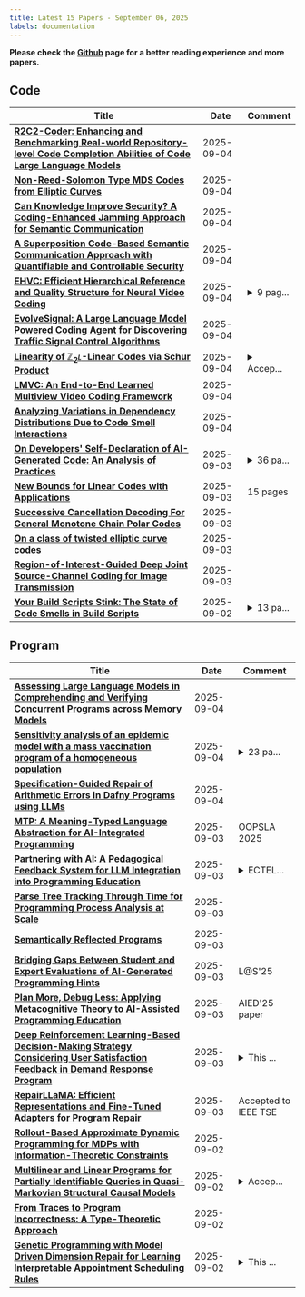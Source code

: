 ```yaml
---
title: Latest 15 Papers - September 06, 2025
labels: documentation
---
```

**Please check the [Github](https://github.com/zezhishao/MTS_Daily_ArXiv) page for a better reading experience and more papers.**

## Code
| **Title** | **Date** | **Comment** |
| --- | --- | --- |
| **[R2C2-Coder: Enhancing and Benchmarking Real-world Repository-level Code Completion Abilities of Code Large Language Models](http://arxiv.org/abs/2406.01359v3)** | 2025-09-04 |  |
| **[Non-Reed-Solomon Type MDS Codes from Elliptic Curves](http://arxiv.org/abs/2509.04247v1)** | 2025-09-04 |  |
| **[Can Knowledge Improve Security? A Coding-Enhanced Jamming Approach for Semantic Communication](http://arxiv.org/abs/2504.16960v4)** | 2025-09-04 |  |
| **[A Superposition Code-Based Semantic Communication Approach with Quantifiable and Controllable Security](http://arxiv.org/abs/2401.13980v4)** | 2025-09-04 |  |
| **[EHVC: Efficient Hierarchical Reference and Quality Structure for Neural Video Coding](http://arxiv.org/abs/2509.04118v1)** | 2025-09-04 | <details><summary>9 pag...</summary><p>9 pages, 8 figures, Accepted to ACMMM 2025</p></details> |
| **[EvolveSignal: A Large Language Model Powered Coding Agent for Discovering Traffic Signal Control Algorithms](http://arxiv.org/abs/2509.03335v2)** | 2025-09-04 |  |
| **[Linearity of $\mathbb{Z}_{2^L}$-Linear Codes via Schur Product](http://arxiv.org/abs/2309.12291v5)** | 2025-09-04 | <details><summary>Accep...</summary><p>Accepted for publication in Designs, Codes and Cryptography</p></details> |
| **[LMVC: An End-to-End Learned Multiview Video Coding Framework](http://arxiv.org/abs/2509.03922v1)** | 2025-09-04 |  |
| **[Analyzing Variations in Dependency Distributions Due to Code Smell Interactions](http://arxiv.org/abs/2509.03896v1)** | 2025-09-04 |  |
| **[On Developers' Self-Declaration of AI-Generated Code: An Analysis of Practices](http://arxiv.org/abs/2504.16485v2)** | 2025-09-03 | <details><summary>36 pa...</summary><p>36 pages, 15 images, 8 tables, Manuscript revision submitted to a journal (2025)</p></details> |
| **[New Bounds for Linear Codes with Applications](http://arxiv.org/abs/2509.03337v1)** | 2025-09-03 | 15 pages |
| **[Successive Cancellation Decoding For General Monotone Chain Polar Codes](http://arxiv.org/abs/2509.03128v1)** | 2025-09-03 |  |
| **[On a class of twisted elliptic curve codes](http://arxiv.org/abs/2509.03034v1)** | 2025-09-03 |  |
| **[Region-of-Interest-Guided Deep Joint Source-Channel Coding for Image Transmission](http://arxiv.org/abs/2506.01269v2)** | 2025-09-03 |  |
| **[Your Build Scripts Stink: The State of Code Smells in Build Scripts](http://arxiv.org/abs/2506.17948v2)** | 2025-09-02 | <details><summary>13 pa...</summary><p>13 pages, 5 tables, 2 figures</p></details> |

## Program
| **Title** | **Date** | **Comment** |
| --- | --- | --- |
| **[Assessing Large Language Models in Comprehending and Verifying Concurrent Programs across Memory Models](http://arxiv.org/abs/2501.14326v2)** | 2025-09-04 |  |
| **[Sensitivity analysis of an epidemic model with a mass vaccination program of a homogeneous population](http://arxiv.org/abs/2509.04188v1)** | 2025-09-04 | <details><summary>23 pa...</summary><p>23 pages, 15 figures, accepted for publication to SciEnggJ</p></details> |
| **[Specification-Guided Repair of Arithmetic Errors in Dafny Programs using LLMs](http://arxiv.org/abs/2507.03659v2)** | 2025-09-04 |  |
| **[MTP: A Meaning-Typed Language Abstraction for AI-Integrated Programming](http://arxiv.org/abs/2405.08965v5)** | 2025-09-03 | OOPSLA 2025 |
| **[Partnering with AI: A Pedagogical Feedback System for LLM Integration into Programming Education](http://arxiv.org/abs/2507.00406v3)** | 2025-09-03 | <details><summary>ECTEL...</summary><p>ECTEL 2025 Preprint. This is an extended version of a poster paper accepted and published at ECTEL-2025</p></details> |
| **[Parse Tree Tracking Through Time for Programming Process Analysis at Scale](http://arxiv.org/abs/2509.03668v1)** | 2025-09-03 |  |
| **[Semantically Reflected Programs](http://arxiv.org/abs/2509.03318v1)** | 2025-09-03 |  |
| **[Bridging Gaps Between Student and Expert Evaluations of AI-Generated Programming Hints](http://arxiv.org/abs/2509.03269v1)** | 2025-09-03 | L@S'25 |
| **[Plan More, Debug Less: Applying Metacognitive Theory to AI-Assisted Programming Education](http://arxiv.org/abs/2509.03171v1)** | 2025-09-03 | AIED'25 paper |
| **[Deep Reinforcement Learning-Based Decision-Making Strategy Considering User Satisfaction Feedback in Demand Response Program](http://arxiv.org/abs/2509.02946v1)** | 2025-09-03 | <details><summary>This ...</summary><p>This version corrects equation display errors that occurred in the IEEE Xplore version. Please cite the official IEEE DOI:10.1109/ICPST65050.2025.11089098</p></details> |
| **[RepairLLaMA: Efficient Representations and Fine-Tuned Adapters for Program Repair](http://arxiv.org/abs/2312.15698v6)** | 2025-09-03 | Accepted to IEEE TSE |
| **[Rollout-Based Approximate Dynamic Programming for MDPs with Information-Theoretic Constraints](http://arxiv.org/abs/2509.02812v1)** | 2025-09-02 |  |
| **[Multilinear and Linear Programs for Partially Identifiable Queries in Quasi-Markovian Structural Causal Models](http://arxiv.org/abs/2509.03548v1)** | 2025-09-02 | <details><summary>Accep...</summary><p>Accepted at the Causal Abstractions and Representations (CAR) workshop of the 41st Conference on Uncertainty in Artificial Intelligence (UAI 2025)</p></details> |
| **[From Traces to Program Incorrectness: A Type-Theoretic Approach](http://arxiv.org/abs/2509.02428v1)** | 2025-09-02 |  |
| **[Genetic Programming with Model Driven Dimension Repair for Learning Interpretable Appointment Scheduling Rules](http://arxiv.org/abs/2509.02034v1)** | 2025-09-02 | <details><summary>This ...</summary><p>This work has been submitted to the IEEE for possible publication</p></details> |

